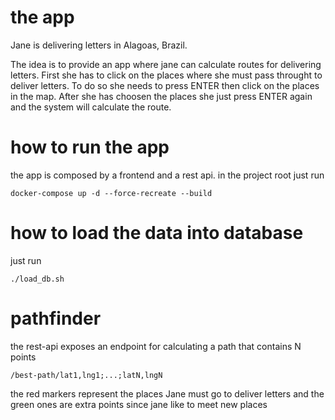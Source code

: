 # the app

Jane is delivering letters in Alagoas, Brazil.

The idea is to provide an app where jane can calculate routes for delivering letters.
First she has to click on the places where she must pass throught to deliver letters.
To do so she needs to press ENTER then click on the places in the map. After she has
choosen the places she just press ENTER again and the system will calculate the route.

# how to run the app

the app is composed by a frontend and a rest api. in the project root just run

```docker-compose up -d --force-recreate --build```

# how to load the data into database 

just run 

```./load_db.sh```

# pathfinder

the rest-api exposes an endpoint for calculating a path that contains N points

```/best-path/lat1,lng1;...;latN,lngN```

the red markers represent the places Jane must go to deliver letters and the green ones are extra points since jane like to meet new places


